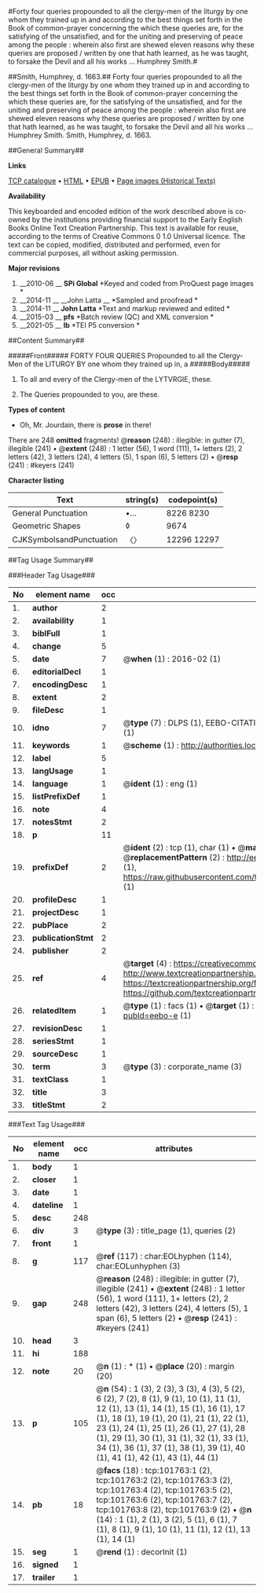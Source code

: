 #Forty four queries propounded to all the clergy-men of the liturgy by one whom they trained up in and according to the best things set forth in the Book of common-prayer concerning the which these queries are, for the satisfying of the unsatisfied, and for the uniting and preserving of peace among the people : wherein also first are shewed eleven reasons why these queries are proposed / written by one that hath learned, as he was taught, to forsake the Devil and all his works ... Humphrey Smith.#

##Smith, Humphrey, d. 1663.##
Forty four queries propounded to all the clergy-men of the liturgy by one whom they trained up in and according to the best things set forth in the Book of common-prayer concerning the which these queries are, for the satisfying of the unsatisfied, and for the uniting and preserving of peace among the people : wherein also first are shewed eleven reasons why these queries are proposed / written by one that hath learned, as he was taught, to forsake the Devil and all his works ... Humphrey Smith.
Smith, Humphrey, d. 1663.

##General Summary##

**Links**

[TCP catalogue](http://www.ota.ox.ac.uk/tcp/)  • 
[HTML](http://tei.it.ox.ac.uk/tcp/Texts-HTML/free/A60/A60434.html)  • 
[EPUB](http://tei.it.ox.ac.uk/tcp/Texts-EPUB/free/A60/A60434.epub) • 
[Page images (Historical Texts)](https://historicaltexts.jisc.ac.uk/eebo-13777175e)

**Availability**

This keyboarded and encoded edition of the work described above is co-owned by the
    institutions providing financial support to the Early English Books Online Text Creation
    Partnership. This text is available for reuse, according to the terms of  Creative Commons 0 1.0 Universal
    licence. The text can be copied, modified, distributed and performed, even for commercial
    purposes, all without asking permission.

**Major revisions**

1. __2010-06 __ __SPi Global__ *Keyed and coded from ProQuest page images *
1. __2014-11 __ __John Latta __ *Sampled and proofread *
1. __2014-11 __ __John Latta__ *Text and markup reviewed and edited *
1. __2015-03 __ __pfs__ *Batch review (QC) and XML conversion *
1. __2021-05 __ __lb__ *TEI P5 conversion *

##Content Summary##

#####Front#####
FORTY FOUR QUERIES Propounded to all the Clergy-Men of the LITURGY BY one whom they trained up in, a
#####Body#####

1. To all and every of the Clergy-men of the LYTVRGIE, these.

1. The Queries propounded to you, are these.

**Types of content**

  * Oh, Mr. Jourdain, there is **prose** in there!

There are 248 **omitted** fragments! 
 @__reason__ (248) : illegible: in gutter (7), illegible (241)  •  @__extent__ (248) : 1 letter (56), 1 word (111), 1+ letters (2), 2 letters (42), 3 letters (24), 4 letters (5), 1 span (6), 5 letters (2)  •  @__resp__ (241) : #keyers (241)

**Character listing**


|Text|string(s)|codepoint(s)|
|---|---|---|
|General Punctuation|•…|8226 8230|
|Geometric Shapes|◊|9674|
|CJKSymbolsandPunctuation|〈〉|12296 12297|

##Tag Usage Summary##

###Header Tag Usage###

|No|element name|occ|attributes|
|---|---|---|---|
|1.|__author__|2||
|2.|__availability__|1||
|3.|__biblFull__|1||
|4.|__change__|5||
|5.|__date__|7| @__when__ (1) : 2016-02 (1)|
|6.|__editorialDecl__|1||
|7.|__encodingDesc__|1||
|8.|__extent__|2||
|9.|__fileDesc__|1||
|10.|__idno__|7| @__type__ (7) : DLPS (1), EEBO-CITATION (1), VID (1), EEBO-PROQUEST (1), STC (2), OCLC (1)|
|11.|__keywords__|1| @__scheme__ (1) : http://authorities.loc.gov/ (1)|
|12.|__label__|5||
|13.|__langUsage__|1||
|14.|__language__|1| @__ident__ (1) : eng (1)|
|15.|__listPrefixDef__|1||
|16.|__note__|4||
|17.|__notesStmt__|2||
|18.|__p__|11||
|19.|__prefixDef__|2| @__ident__ (2) : tcp (1), char (1)  •  @__matchPattern__ (2) : ([0-9\-]+):([0-9IVX]+) (1), (.+) (1)  •  @__replacementPattern__ (2) : http://eebo.chadwyck.com/downloadtiff?vid=$1&page=$2 (1), https://raw.githubusercontent.com/textcreationpartnership/Texts/master/tcpchars.xml#$1 (1)|
|20.|__profileDesc__|1||
|21.|__projectDesc__|1||
|22.|__pubPlace__|2||
|23.|__publicationStmt__|2||
|24.|__publisher__|2||
|25.|__ref__|4| @__target__ (4) : https://creativecommons.org/publicdomain/zero/1.0/ (1), http://www.textcreationpartnership.org/docs/. (1), https://textcreationpartnership.org/faq/#faq05 (1), https://github.com/textcreationpartnership (1)|
|26.|__relatedItem__|1| @__type__ (1) : facs (1)  •  @__target__ (1) : https://data.historicaltexts.jisc.ac.uk/view?pubId=eebo-e (1)|
|27.|__revisionDesc__|1||
|28.|__seriesStmt__|1||
|29.|__sourceDesc__|1||
|30.|__term__|3| @__type__ (3) : corporate_name (3)|
|31.|__textClass__|1||
|32.|__title__|3||
|33.|__titleStmt__|2||


###Text Tag Usage###

|No|element name|occ|attributes|
|---|---|---|---|
|1.|__body__|1||
|2.|__closer__|1||
|3.|__date__|1||
|4.|__dateline__|1||
|5.|__desc__|248||
|6.|__div__|3| @__type__ (3) : title_page (1), queries (2)|
|7.|__front__|1||
|8.|__g__|117| @__ref__ (117) : char:EOLhyphen (114), char:EOLunhyphen (3)|
|9.|__gap__|248| @__reason__ (248) : illegible: in gutter (7), illegible (241)  •  @__extent__ (248) : 1 letter (56), 1 word (111), 1+ letters (2), 2 letters (42), 3 letters (24), 4 letters (5), 1 span (6), 5 letters (2)  •  @__resp__ (241) : #keyers (241)|
|10.|__head__|3||
|11.|__hi__|188||
|12.|__note__|20| @__n__ (1) : * (1)  •  @__place__ (20) : margin (20)|
|13.|__p__|105| @__n__ (54) : 1 (3), 2 (3), 3 (3), 4 (3), 5 (2), 6 (2), 7 (2), 8 (1), 9 (1), 10 (1), 11 (1), 12 (1), 13 (1), 14 (1), 15 (1), 16 (1), 17 (1), 18 (1), 19 (1), 20 (1), 21 (1), 22 (1), 23 (1), 24 (1), 25 (1), 26 (1), 27 (1), 28 (1), 29 (1), 30 (1), 31 (1), 32 (1), 33 (1), 34 (1), 36 (1), 37 (1), 38 (1), 39 (1), 40 (1), 41 (1), 42 (1), 43 (1), 44 (1)|
|14.|__pb__|18| @__facs__ (18) : tcp:101763:1 (2), tcp:101763:2 (2), tcp:101763:3 (2), tcp:101763:4 (2), tcp:101763:5 (2), tcp:101763:6 (2), tcp:101763:7 (2), tcp:101763:8 (2), tcp:101763:9 (2)  •  @__n__ (14) : 1 (1), 2 (1), 3 (2), 5 (1), 6 (1), 7 (1), 8 (1), 9 (1), 10 (1), 11 (1), 12 (1), 13 (1), 14 (1)|
|15.|__seg__|1| @__rend__ (1) : decorInit (1)|
|16.|__signed__|1||
|17.|__trailer__|1||
